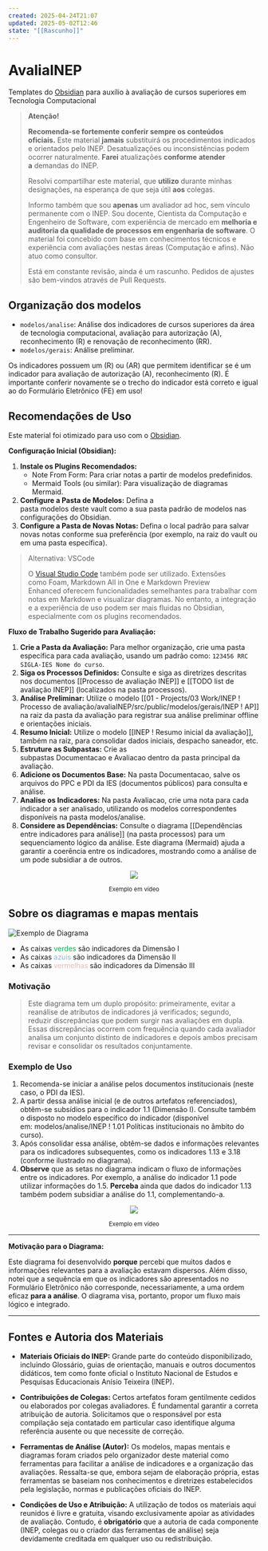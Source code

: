 ```yaml
---
created: 2025-04-24T21:07
updated: 2025-05-02T12:46
state: "[[Rascunho]]"
---
```


# AvaliaINEP

Templates do [Obsidian](https://obdisian.md) para auxílio à avaliação de cursos superiores em Tecnologia Computacional

> **Atenção!**
>
> **Recomenda-se fortemente conferir sempre os conteúdos oficiais.** Este material **jamais** substituirá os procedimentos indicados e orientados pelo INEP. Desatualizações ou inconsistências podem ocorrer naturalmente. **Farei** atualizações **conforme** **atender a** demandas do INEP.
>
> Resolvi compartilhar este material, que **utilizo** durante minhas designações, na esperança de que seja útil **aos** colegas.
>
> Informo também que sou **apenas** um avaliador ad hoc, sem vínculo permanente com o INEP. Sou docente, Cientista da Computação e Engenheiro de Software, com experiência de mercado em **melhoria e auditoria da qualidade de processos em engenharia de software**. O material foi concebido com base em conhecimentos técnicos e experiência com avaliações nestas áreas (Computação e afins). Não atuo como consultor.
>
> Está em constante revisão, ainda é um rascunho. Pedidos de ajustes são bem-vindos através de Pull Requests.

## Organização dos modelos

- `modelos/analise`: Análise dos indicadores de cursos superiores da área de tecnologia computacional, avaliação para autorização (A), reconhecimento (R) e renovação de reconhecimento (RR).
- `modelos/gerais`: Análise preliminar.

Os indicadores possuem um (R) ou (AR) que permitem identificar se é um indicador para avaliação de autorização (A), reconhecimento (R). É importante conferir novamente se o trecho do indicador está correto e igual ao do Formulário Eletrônico (FE) em uso!

## Recomendações de Uso

Este material foi otimizado para uso com o [Obsidian](https://www.google.com/url?sa=E&q=https%3A%2F%2Fobsidian.md%2F).

**Configuração Inicial (Obsidian):**

1. **Instale os Plugins Recomendados:**
	- Note From Form: Para criar notas a partir de modelos predefinidos.		
	- Mermaid Tools (ou similar): Para visualização de diagramas Mermaid.
2. **Configure a Pasta de Modelos:** Defina a pasta modelos deste vault como a sua pasta padrão de modelos nas configurações do Obsidian.
3. **Configure a Pasta de Novas Notas:** Defina o local padrão para salvar novas notas conforme sua preferência (por exemplo, na raiz do vault ou em uma pasta específica).

> Alternativa: VSCode  
>
> O [Visual Studio Code](https://www.google.com/url?sa=E&q=https%3A%2F%2Fcode.visualstudio.com%2F) também pode ser utilizado. Extensões como Foam, Markdown All in One e Markdown Preview Enhanced oferecem funcionalidades semelhantes para trabalhar com notas em Markdown e visualizar diagramas. No entanto, a integração e a experiência de uso podem ser mais fluidas no Obsidian, especialmente com os plugins recomendados.

**Fluxo de Trabalho Sugerido para Avaliação:**

1. **Crie a Pasta da Avaliação:** Para melhor organização, crie uma pasta específica para cada avaliação, usando um padrão como: `123456 RRC SIGLA-IES Nome do curso`.
2. **Siga os Processos Definidos:** Consulte e siga as diretrizes descritas nos documentos [[Processo de avaliação INEP]] e [[TODO list de avaliação INEP]] (localizados na pasta processos).
3. **Análise Preliminar:** Utilize o modelo [[01 - Projects/03 Work/INEP ! Processo de avaliação/avaliaINEP/src/public/modelos/gerais/INEP ! AP]] na raiz da pasta da avaliação para registrar sua análise preliminar offline e orientações iniciais.
4. **Resumo Inicial:** Utilize o modelo [[INEP ! Resumo inicial da avaliação]], também na raiz, para consolidar dados iniciais, despacho saneador, etc.
5. **Estruture as Subpastas:** Crie as subpastas Documentacao e Avaliacao dentro da pasta principal da avaliação.
6. **Adicione os Documentos Base:** Na pasta Documentacao, salve os arquivos do PPC e PDI da IES (documentos públicos) para consulta e análise.
7. **Analise os Indicadores:** Na pasta Avaliacao, crie uma nota para cada indicador a ser analisado, utilizando os modelos correspondentes disponíveis na pasta modelos/analise.
8. **Considere as Dependências:** Consulte o diagrama [[Dependências entre indicadores para análise]] (na pasta processos) para um sequenciamento lógico da análise. Este diagrama (Mermaid) ajuda a garantir a coerência entre os indicadores, mostrando como a análise de um pode subsidiar a de outros.

<center>
	<a href="https://www.youtube.com/watch?v=03DgCbd7eDg"><img src="https://i.ytimg.com/vi/03DgCbd7eDg/hqdefault.jpg"></a>
	<p>
		<small>Exemplo em vídeo</small>
	</p>
</center>


## Sobre os diagramas e mapas mentais

![Exemplo de Diagrama](<imagens/README - image 001.png>)

- As caixas <font color="#00b050">verdes</font> são indicadores da Dimensão I
- As caixas <font color="#95b3d7">azuis</font> são indicadores da Dimensão II
- As caixas <font color="#e5b9b7">vermelhas</font> são indicadores da Dimensão III

### Motivação

> Este diagrama tem um duplo propósito: primeiramente, evitar a reanálise de atributos de indicadores já verificados; segundo, reduzir discrepâncias que podem surgir nas avaliações em dupla. Essas discrepâncias ocorrem com frequência quando cada avaliador analisa um conjunto distinto de indicadores e depois ambos precisam revisar e consolidar os resultados conjuntamente.

### Exemplo de Uso

 1. Recomenda-se iniciar a análise pelos documentos institucionais (neste caso, o PDI da IES).
 2. A partir dessa análise inicial (e de outros artefatos referenciados), obtêm-se subsídios para o indicador 1.1 (Dimensão I). Consulte também o disposto no modelo específico do indicador (disponível em: modelos/analise/INEP ! 1.01 Políticas institucionais no âmbito do curso).
 3. Após consolidar essa análise, obtêm-se dados e informações relevantes para os indicadores subsequentes, como os indicadores 1.13 e 3.18 (conforme ilustrado no diagrama).
 4. **Observe** que as setas no diagrama indicam o fluxo de informações entre os indicadores. Por exemplo, a análise do indicador 1.1 pode utilizar informações do 1.5. **Perceba** ainda que dados do indicador 1.13 também podem subsidiar a análise do 1.1, complementando-a.

<center>
	<a href="https://www.youtube.com/watch?v=IsS4KB2Pxcg"><img src="https://i.ytimg.com/vi/IsS4KB2Pxcg/hqdefault.jpg"></a>
	<p>
		<small>Exemplo em vídeo</small>
	</p>	
</center>

---

**Motivação para o Diagrama:**

Este diagrama foi desenvolvido **porque** percebi que muitos dados e informações relevantes para a avaliação estavam dispersos. Além disso, notei que a sequência em que os indicadores são apresentados no Formulário Eletrônico não corresponde, necessariamente, a uma ordem eficaz **para a análise**. O diagrama visa, portanto, propor um fluxo mais lógico e integrado.

---

## Fontes e Autoria dos Materiais

- **Materiais Oficiais do INEP:** Grande parte do conteúdo disponibilizado, incluindo Glossário, guias de orientação, manuais e outros documentos didáticos, tem como fonte oficial o Instituto Nacional de Estudos e Pesquisas Educacionais Anísio Teixeira (INEP).

- **Contribuições de Colegas:** Certos artefatos foram gentilmente cedidos ou elaborados por colegas avaliadores. É fundamental garantir a correta atribuição de autoria. Solicitamos que o responsável por esta compilação seja contatado em particular caso identifique alguma referência ausente ou que necessite de correção.
	 
- **Ferramentas de Análise (Autor):** Os modelos, mapas mentais e diagramas foram criados pelo organizador deste material como ferramentas para facilitar a análise de indicadores e a organização das avaliações. Ressalta-se que, embora sejam de elaboração própria, estas ferramentas se baseiam nos conhecimentos e diretrizes estabelecidos pela legislação, normas e publicações oficiais do INEP.

- **Condições de Uso e Atribuição:** A utilização de todos os materiais aqui reunidos é livre e gratuita, visando exclusivamente apoiar as atividades de avaliação. Contudo, é **obrigatório** que a autoria de cada componente (INEP, colegas ou o criador das ferramentas de análise) seja devidamente creditada em qualquer uso ou redistribuição.
